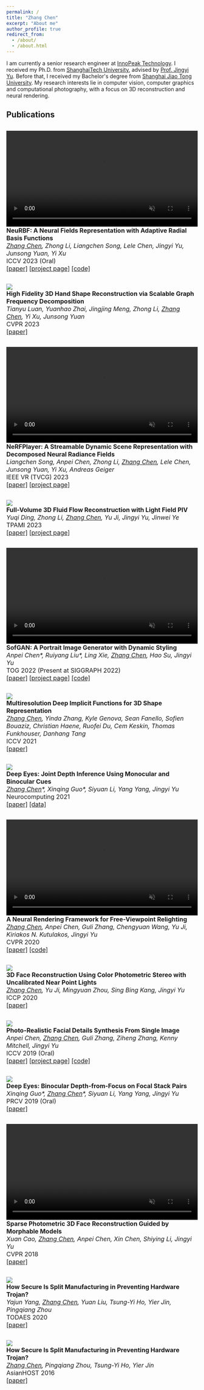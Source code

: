 ```yaml
---
permalink: /
title: "Zhang Chen"
excerpt: "About me"
author_profile: true
redirect_from: 
  - /about/
  - /about.html
---
```

<!-- <link href="../assets/css/bootstrap.min.css" rel="stylesheet"> -->
<link href="../assets/css/bootstrap_custom.css" rel="stylesheet">
<style>
      /* body {
        font-family: Roboto, 'sans-serif';
        font-size: 16px;
        background-color: #FFFFFF;
        color: #4F6071;
      } */
      /* h1 {
          font-weight: 300;
          font-size: 2rem;
      } */
      /* #header {
        background-color: #f4f4f4; */
        /*background-color: #FFFFFF;*/
        /* display: flex;
        align-items: flex-end;
        padding-top:60px;
        padding-bottom:60px;
      } */
      /* #footer {
        background-color: #FFFFFF;
        padding:60px;
      } */
      /* #portrait {
        border: 3px solid white;
      } */
      /* #header-text {
        margin-top: 60px;
        margin-left: 220px;
      } */
      /* #header-text-name {
        font-size: 40px;
      } */
      /* #header-text-email {
        font-size: 20px;
        font-style: italic;
      } */
      /* .header-text-desc {
        font-size: 20px;
      } */
      .vspace-top {
        margin-top: 30px;
      }
      .vspace-top-news {
          margin-top: 15px;
      }
      .paper-image {
        width: 150px;
      }
      /* .news-date {
          font-weight: bold;
      } */
      .paper-title {
        font-weight: bold;
        font-size: 16px;
      }
      .paper-authors {
        font-style: italic;
        font-size: 16px;
      }
      .paper-desc {
        font-size: 16px;
      }
</style>

I am currently a senior research engineer at [InnoPeak Technology](https://www.innopeaktech.com/). I received my Ph.D. from [ShanghaiTech University](https://www.shanghaitech.edu.cn/eng/), advised by [Prof. Jingyi Yu](https://vic.shanghaitech.edu.cn/vrvc/en/people/jingyi-yu/). Before that, I received my Bachelor's degree from [Shanghai Jiao Tong University](https://en.sjtu.edu.cn/). My research interests lie in computer vision, computer graphics and computational photography, with a focus on 3D reconstruction and neural rendering.

Publications
------
<div class='row vspace-top'>
    <div class="col-sm-4">
        <video width="100%" playsinline="" autoplay="" loop="" preload="" muted="">
            <source src="../images/2023_neurbf.mp4" type="video/mp4">
        </video>
    </div>
    <div class="col">
        <div class='paper-title'>
            NeuRBF: A Neural Fields Representation with Adaptive Radial Basis Functions
        </div>
        <div class='paper-authors'>
            <u>Zhang Chen</u>, Zhong Li, Liangchen Song, Lele Chen, Jingyi Yu, Junsong Yuan, Yi Xu
        </div>
        <div class='paper-desc'>
            ICCV 2023 (Oral)
        </div>
        <div class='paper-desc'>
            <a href="https://arxiv.org/pdf/2309.15426.pdf">[paper]</a>
            <a href="https://oppo-us-research.github.io/NeuRBF-website/">[project page]</a>
            <a href="https://github.com/oppo-us-research/NeuRBF">[code]</a>
        </div>
    </div>
</div>

<div class='row vspace-top'>
    <div class="col-sm-4">
        <img src='../images/2023_hand.png' class='img-fluid'>
    </div>
    <div class="col">
        <div class='paper-title'>
            High Fidelity 3D Hand Shape Reconstruction via Scalable Graph Frequency Decomposition
        </div>
        <div class='paper-authors'>
            Tianyu Luan, Yuanhao Zhai, Jingjing Meng, Zhong Li, <u>Zhang Chen</u>, Yi Xu, Junsong Yuan
        </div>
        <div class='paper-desc'>
            CVPR 2023
        </div>
        <div class='paper-desc'>
            <a href="https://cse.buffalo.edu/~jsyuan/papers/2023/6034_high_fidelity_3d_hand_shape_re-Camera-ready%20PDF.pdf">[paper]</a>
        </div>
    </div>
</div>

<div class='row vspace-top'>
    <div class="col-sm-4">
        <video width="100%" playsinline="" autoplay="" loop="" preload="" muted="">
            <source src="../images/2023_nerfplayer.mp4" type="video/mp4">
        </video>
    </div>
    <div class="col">
        <div class='paper-title'>
            NeRFPlayer: A Streamable Dynamic Scene Representation with Decomposed Neural Radiance Fields
        </div>
        <div class='paper-authors'>
            Liangchen Song, Anpei Chen, Zhong Li, <u>Zhang Chen</u>, Lele Chen, Junsong Yuan, Yi Xu, Andreas Geiger
        </div>
        <div class='paper-desc'>
            IEEE VR (TVCG) 2023
        </div>
        <div class='paper-desc'>
            <a href="https://arxiv.org/pdf/2210.15947.pdf">[paper]</a>
            <a href="https://lsongx.github.io/projects/nerfplayer.html">[project page]</a>
        </div>
    </div>
</div>

<div class='row vspace-top'>
    <div class="col-sm-4">
        <img src='../images/2023_lf_piv.png' class='img-fluid'>
    </div>
    <div class="col">
        <div class='paper-title'>
            Full-Volume 3D Fluid Flow Reconstruction with Light Field PIV
        </div>
        <div class='paper-authors'>
            Yuqi Ding, Zhong Li, <u>Zhang Chen</u>, Yu Ji, Jingyi Yu, Jinwei Ye
        </div>
        <div class='paper-desc'>
            TPAMI 2023
        </div>
        <div class='paper-desc'>
            <a href="https://ieeexplore.ieee.org/document/10015628">[paper]</a>
            <a href="https://lightfieldpiv.github.io/">[project page]</a>
        </div>
    </div>
</div>

<div class='row vspace-top'>
    <div class="col-sm-4">
        <video width="100%" playsinline="" autoplay="" loop="" preload="" muted="">
            <source src="../images/2022_sofgan.mp4" type="video/mp4">
        </video>
    </div>
    <div class="col">
        <div class='paper-title'>
            SofGAN: A Portrait Image Generator with Dynamic Styling
        </div>
        <div class='paper-authors'>
            Anpei Chen*, Ruiyang Liu*, Ling Xie, <u>Zhang Chen</u>, Hao Su, Jingyi Yu
        </div>
        <div class='paper-desc'>
            TOG 2022 (Present at SIGGRAPH 2022)
        </div>
        <div class='paper-desc'>
            <a href="https://arxiv.org/pdf/2007.03780">[paper]</a>
            <a href="https://apchenstu.github.io/sofgan/">[project page]</a>
            <a href="https://github.com/apchenstu/sofgan">[code]</a>
        </div>
    </div>
</div>

<div class='row vspace-top'>
    <div class="col-sm-4">
        <img src='../images/2021_mdif.png' class='img-fluid'>
    </div>
    <div class="col">
        <div class='paper-title'>
            Multiresolution Deep Implicit Functions for 3D Shape Representation
        </div>
        <div class='paper-authors'>
            <u>Zhang Chen</u>, Yinda Zhang, Kyle Genova, Sean Fanello, Sofien Bouaziz, Christian Haene, Ruofei Du, Cem Keskin, Thomas Funkhouser, Danhang Tang
        </div>
        <div class='paper-desc'>
            ICCV 2021
        </div>
        <div class='paper-desc'>
            <a href="https://arxiv.org/pdf/2109.05591">[paper]</a>
        </div>
    </div>
</div>

<div class='row vspace-top'>
    <div class="col-sm-4">
        <img src='../images/2021_deep_eyes_neurocomputing.png' class='img-fluid'>
    </div>
    <div class="col">
        <div class='paper-title'>
            Deep Eyes: Joint Depth Inference Using Monocular and Binocular Cues
        </div>
        <div class='paper-authors'>
            <u>Zhang Chen</u>*, Xinqing Guo*, Siyuan Li, Yang Yang, Jingyi Yu
        </div>
        <div class='paper-desc'>
            Neurocomputing 2021
        </div>
        <div class='paper-desc'>
            <a href="https://www.sciencedirect.com/science/article/abs/pii/S0925231220313746">[paper]</a>
            <a href="https://github.com/LansburyCH/Binocular-Focal-Stack">[data]</a>
        </div>
    </div>
</div>

<div class='row vspace-top'>
    <div class="col-sm-4">
        <video width="100%" playsinline="" autoplay="" loop="" preload="" muted="">
            <source src="../images/2020_rnr.mp4" type="video/mp4">
        </video>
    </div>
    <div class="col">
        <div class='paper-title'>
            A Neural Rendering Framework for Free-Viewpoint Relighting
        </div>
        <div class='paper-authors'>
            <u>Zhang Chen</u>, Anpei Chen, Guli Zhang, Chengyuan Wang, Yu Ji, Kiriakos N. Kutulakos, Jingyi Yu
        </div>
        <div class='paper-desc'>
            CVPR 2020
        </div>
        <div class='paper-desc'>
            <a href="https://arxiv.org/pdf/1911.11530">[paper]</a>
            <a href="https://github.com/LansburyCH/relightable-nr">[code]</a>
        </div>
    </div>
</div>

<div class='row vspace-top'>
    <div class="col-sm-4">
        <img src='../images/2020_cps.png' class='img-fluid'>
    </div>
    <div class="col">
        <div class='paper-title'>
            3D Face Reconstruction Using Color Photometric Stereo with Uncalibrated Near Point Lights
        </div>
        <div class='paper-authors'>
            <u>Zhang Chen</u>, Yu Ji, Mingyuan Zhou, Sing Bing Kang, Jingyi Yu
        </div>
        <div class='paper-desc'>
            ICCP 2020
        </div>
        <div class='paper-desc'>
            <a href="https://arxiv.org/pdf/1904.02605">[paper]</a>
        </div>
    </div>
</div>

<div class='row vspace-top'>
    <div class="col-sm-4">
        <img src='../images/2019_facial_detail.png' class='img-fluid'>
    </div>
    <div class="col">
        <div class='paper-title'>
            Photo-Realistic Facial Details Synthesis From Single Image
        </div>
        <div class='paper-authors'>
            Anpei Chen, <u>Zhang Chen</u>, Guli Zhang, Ziheng Zhang, Kenny Mitchell, Jingyi Yu
        </div>
        <div class='paper-desc'>
            ICCV 2019 (Oral)
        </div>
        <div class='paper-desc'>
            <a href="https://openaccess.thecvf.com/content_ICCV_2019/papers/Chen_Photo-Realistic_Facial_Details_Synthesis_From_Single_Image_ICCV_2019_paper.pdf">[paper]</a>
            <a href="https://apchenstu.github.io/facial_details/">[project page]</a>
            <a href="https://github.com/apchenstu/Facial_Details_Synthesis">[code]</a>
        </div>
    </div>
</div>

<div class='row vspace-top'>
    <div class="col-sm-4">
        <img src='../images/2019_deep_eyes_prcv.png' class='img-fluid'>
    </div>
    <div class="col">
        <div class='paper-title'>
            Deep Eyes: Binocular Depth-from-Focus on Focal Stack Pairs
        </div>
        <div class='paper-authors'>
            Xinqing Guo*, <u>Zhang Chen</u>*, Siyuan Li, Yang Yang, Jingyi Yu
        </div>
        <div class='paper-desc'>
            PRCV 2019 (Oral)
        </div>
        <div class='paper-desc'>
            <a href="https://link.springer.com/chapter/10.1007/978-3-030-31726-3_30">[paper]</a>
        </div>
    </div>
</div>

<div class='row vspace-top'>
    <div class="col-sm-4">
        <video width="100%" playsinline="" autoplay="" loop="" preload="" muted="">
            <source src="../images/2018_wps.mp4" type="video/mp4">
        </video>
    </div>
    <div class="col">
        <div class='paper-title'>
            Sparse Photometric 3D Face Reconstruction Guided by Morphable Models
        </div>
        <div class='paper-authors'>
            Xuan Cao, <u>Zhang Chen</u>, Anpei Chen, Xin Chen, Shiying Li, Jingyi Yu
        </div>
        <div class='paper-desc'>
            CVPR 2018
        </div>
        <div class='paper-desc'>
            <a href="https://openaccess.thecvf.com/content_cvpr_2018/papers/Cao_Sparse_Photometric_3D_CVPR_2018_paper.pdf">[paper]</a>
        </div>
    </div>
</div>

<div class='row vspace-top'>
    <div class="col-sm-4">
        <img src='../images/2020_hs_todaes.png' class='img-fluid'>
    </div>
    <div class="col">
        <div class='paper-title'>
            How Secure Is Split Manufacturing in Preventing Hardware Trojan?
        </div>
        <div class='paper-authors'>
            Yajun Yang, <u>Zhang Chen</u>, Yuan Liu, Tsung-Yi Ho, Yier Jin, Pingqiang Zhou
        </div>
        <div class='paper-desc'>
            TODAES 2020
        </div>
        <div class='paper-desc'>
            <a href="https://dl.acm.org/doi/abs/10.1145/3378163?casa_token=9zKcVtAW6l8AAAAA:mIx-ADc4LRaDiCU4q3jRPHDgqVOfB--UmAVUnhPJ3DddfE2_aeF4TjQZ29piSUcQy3EAOf8PWD3QIQ">[paper]</a>
        </div>
    </div>
</div>

<div class='row vspace-top'>
    <div class="col-sm-4">
        <img src='../images/2016_hs_asianhost.png' class='img-fluid'>
    </div>
    <div class="col">
        <div class='paper-title'>
            How Secure Is Split Manufacturing in Preventing Hardware Trojan?
        </div>
        <div class='paper-authors'>
            <u>Zhang Chen</u>, Pingqiang Zhou, Tsung-Yi Ho, Yier Jin
        </div>
        <div class='paper-desc'>
            AsianHOST 2016
        </div>
        <div class='paper-desc'>
            <a href="https://ieeexplore.ieee.org/abstract/document/7835561">[paper]</a>
        </div>
    </div>
</div>

<!-- ![left-aligned-image](../images/500x300.png){: .align-left}
jgklfdjlsfhghldfhlsdfjlk
{:style="clear: left"} -->

<!-- {% for post in site.publications reversed %}
  {% include archive-single.html %}
{% endfor %} -->
